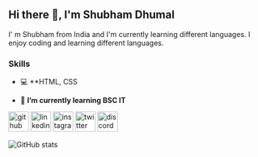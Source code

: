 ## Hi there 👋, I'm Shubham Dhumal
I' m Shubham from India and I'm currently learning different languages. I enjoy coding and learning different languages.

### Skills
* 💻 **HTML, CSS

- 🌱 **I’m currently learning BSC IT**


[<img src='https://cdn.jsdelivr.net/npm/simple-icons@3.0.1/icons/github.svg' alt='github' height='40'>](https://github.com/ShubhamDhumal)  [<img src='https://cdn.jsdelivr.net/npm/simple-icons@3.0.1/icons/linkedin.svg' alt='linkedin' height='40'>](https://www.linkedin.com/in/www.linkedin.com/in/shubham-dhumal-s2001d09/)  [<img src='https://cdn.jsdelivr.net/npm/simple-icons@3.0.1/icons/instagram.svg' alt='instagram' height='40'>](https://www.instagram.com/shubhamdhumal_03/)  [<img src='https://cdn.jsdelivr.net/npm/simple-icons@3.0.1/icons/twitter.svg' alt='twitter' height='40'>](https://twitter.com/https://twitter.com/ShubhamDhumal03)  [<img src='https://cdn.jsdelivr.net/npm/simple-icons@3.0.1/icons/discord.svg' alt='discord' height='40'>](https://discord.gg/M7b22RE)  

![GitHub stats](https://github-readme-stats.vercel.app/api?username=ShubhamDhumal&show_icons=true)  

